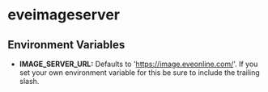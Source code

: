 # eveimageserver

## Environment Variables
* __IMAGE_SERVER_URL:__ Defaults to 'https://image.eveonline.com/'. If you set
your own environment variable for this be sure to include the trailing slash.
